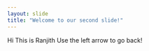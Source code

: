 ```yaml
---
layout: slide
title: "Welcome to our second slide!"
---
```

Hi This is Ranjith
Use the left arrow to go back!
